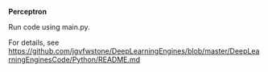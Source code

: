**Perceptron**  

Run code using main.py.

For details, see
https://github.com/jgvfwstone/DeepLearningEngines/blob/master/DeepLearningEnginesCode/Python/README.md


